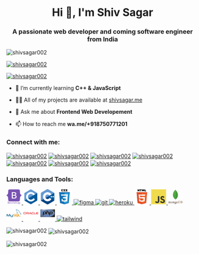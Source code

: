 <h1 align="center">Hi 👋, I'm Shiv Sagar</h1>
<h3 align="center">A passionate web developer and coming software engineer from India</h3>

<p align="left"> <img src="https://komarev.com/ghpvc/?username=shivsagar002&label=Profile%20views&color=0e75b6&style=flat" alt="shivsagar002" /> </p>

<p align="left"> <a href="https://github.com/ryo-ma/github-profile-trophy"><img src="https://github-profile-trophy.vercel.app/?username=shivsagar002" alt="shivsagar002" /></a> </p>

<p align="left"> <a href="https://twitter.com/shivsagar002" target="blank"><img src="https://img.shields.io/twitter/follow/shivsagar002?logo=twitter&style=for-the-badge" alt="shivsagar002" /></a> </p>

- 🌱 I’m currently learning **C++ & JavaScript**

- 👨‍💻 All of my projects are available at [shivsagar.me](shivsagar.me)

- 💬 Ask me about **Frontend Web Developement**

- 📫 How to reach me **wa.me/+918750771201**

<h3 align="left">Connect with me:</h3>
<p align="left">
<a href="https://codepen.io/shivsagar002" target="blank"><img align="center" src="https://raw.githubusercontent.com/rahuldkjain/github-profile-readme-generator/master/src/images/icons/Social/codepen.svg" alt="shivsagar002" height="30" width="40" /></a>
<a href="https://twitter.com/shivsagar002" target="blank"><img align="center" src="https://raw.githubusercontent.com/rahuldkjain/github-profile-readme-generator/master/src/images/icons/Social/twitter.svg" alt="shivsagar002" height="30" width="40" /></a>
<a href="https://codesandbox.com/shivsagar002" target="blank"><img align="center" src="https://raw.githubusercontent.com/rahuldkjain/github-profile-readme-generator/master/src/images/icons/Social/codesandbox.svg" alt="shivsagar002" height="30" width="40" /></a>
<a href="https://fb.com/shivsagar002" target="blank"><img align="center" src="https://raw.githubusercontent.com/rahuldkjain/github-profile-readme-generator/master/src/images/icons/Social/facebook.svg" alt="shivsagar002" height="30" width="40" /></a>
<a href="https://instagram.com/shivsagar002" target="blank"><img align="center" src="https://raw.githubusercontent.com/rahuldkjain/github-profile-readme-generator/master/src/images/icons/Social/instagram.svg" alt="shivsagar002" height="30" width="40" /></a>
<a href="https://www.codechef.com/users/shivsagar002" target="blank"><img align="center" src="https://cdn.jsdelivr.net/npm/simple-icons@3.1.0/icons/codechef.svg" alt="shivsagar002" height="30" width="40" /></a>
<a href="https://www.leetcode.com/shivsagar002" target="blank"><img align="center" src="https://raw.githubusercontent.com/rahuldkjain/github-profile-readme-generator/master/src/images/icons/Social/leet-code.svg" alt="shivsagar002" height="30" width="40" /></a>
</p>

<h3 align="left">Languages and Tools:</h3>
<p align="left"> <a href="https://getbootstrap.com" target="_blank" rel="noreferrer"> <img src="https://raw.githubusercontent.com/devicons/devicon/master/icons/bootstrap/bootstrap-plain-wordmark.svg" alt="bootstrap" width="40" height="40"/> </a> <a href="https://www.cprogramming.com/" target="_blank" rel="noreferrer"> <img src="https://raw.githubusercontent.com/devicons/devicon/master/icons/c/c-original.svg" alt="c" width="40" height="40"/> </a> <a href="https://www.w3schools.com/cpp/" target="_blank" rel="noreferrer"> <img src="https://raw.githubusercontent.com/devicons/devicon/master/icons/cplusplus/cplusplus-original.svg" alt="cplusplus" width="40" height="40"/> </a> <a href="https://www.w3schools.com/css/" target="_blank" rel="noreferrer"> <img src="https://raw.githubusercontent.com/devicons/devicon/master/icons/css3/css3-original-wordmark.svg" alt="css3" width="40" height="40"/> </a> <a href="https://www.figma.com/" target="_blank" rel="noreferrer"> <img src="https://www.vectorlogo.zone/logos/figma/figma-icon.svg" alt="figma" width="40" height="40"/> </a> <a href="https://git-scm.com/" target="_blank" rel="noreferrer"> <img src="https://www.vectorlogo.zone/logos/git-scm/git-scm-icon.svg" alt="git" width="40" height="40"/> </a> <a href="https://heroku.com" target="_blank" rel="noreferrer"> <img src="https://www.vectorlogo.zone/logos/heroku/heroku-icon.svg" alt="heroku" width="40" height="40"/> </a> <a href="https://www.w3.org/html/" target="_blank" rel="noreferrer"> <img src="https://raw.githubusercontent.com/devicons/devicon/master/icons/html5/html5-original-wordmark.svg" alt="html5" width="40" height="40"/> </a> <a href="https://developer.mozilla.org/en-US/docs/Web/JavaScript" target="_blank" rel="noreferrer"> <img src="https://raw.githubusercontent.com/devicons/devicon/master/icons/javascript/javascript-original.svg" alt="javascript" width="40" height="40"/> </a> <a href="https://www.mongodb.com/" target="_blank" rel="noreferrer"> <img src="https://raw.githubusercontent.com/devicons/devicon/master/icons/mongodb/mongodb-original-wordmark.svg" alt="mongodb" width="40" height="40"/> </a> <a href="https://www.mysql.com/" target="_blank" rel="noreferrer"> <img src="https://raw.githubusercontent.com/devicons/devicon/master/icons/mysql/mysql-original-wordmark.svg" alt="mysql" width="40" height="40"/> </a> <a href="https://www.oracle.com/" target="_blank" rel="noreferrer"> <img src="https://raw.githubusercontent.com/devicons/devicon/master/icons/oracle/oracle-original.svg" alt="oracle" width="40" height="40"/> </a> <a href="https://www.php.net" target="_blank" rel="noreferrer"> <img src="https://raw.githubusercontent.com/devicons/devicon/master/icons/php/php-original.svg" alt="php" width="40" height="40"/> </a> <a href="https://tailwindcss.com/" target="_blank" rel="noreferrer"> <img src="https://www.vectorlogo.zone/logos/tailwindcss/tailwindcss-icon.svg" alt="tailwind" width="40" height="40"/> </a> </p>

<p><img align="left" src="https://github-readme-stats.vercel.app/api/top-langs?username=shivsagar002&show_icons=true&locale=en&layout=compact" alt="shivsagar002" /></p>

<p>&nbsp;<img align="center" src="https://github-readme-stats.vercel.app/api?username=shivsagar002&show_icons=true&locale=en" alt="shivsagar002" /></p>

<p><img align="center" src="https://github-readme-streak-stats.herokuapp.com/?user=shivsagar002&" alt="shivsagar002" /></p>
